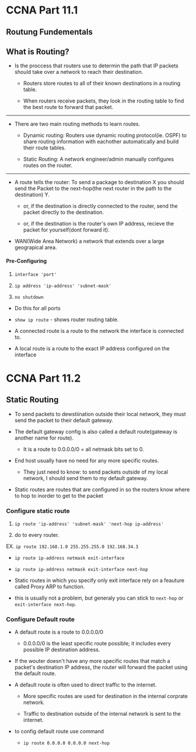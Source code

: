 # CCNA Part 11.1

## Routung Fundementals

## What is Routing?

* Is the proccess that routers use to determin the path that IP packets should take over a network to reach their destination.

    * Routers store routes to all of their known destinations in a routing table.

    * When routers receive packets, they look in the routing table to find the best route to forward that packet.

---
 
* There are two main routing methods to learn routes.

    * Dynamic routing: Routers use dynamic routing protocol(ie. OSPF) to share routing information with eachother automatically and build their route tables.

    * Static Routing: A network engineer/admin manually configures routes on the router.

---

* A route tells the router: To send a package to destination X you should send the Packet to the next-hop(the next router in the path to the destination) Y.

    * or, if the destination is directly connected to the router, send the packet directly to the destination.

    * or, if the destination is the router's own IP address, recieve the packet for yourself(dont forward it).

* WAN(Wide Area Network) a network that extends over a large geograpical area.

#### Pre-Configuring 

1) `interface 'port'`

2) `ip address 'ip-address' 'subnet-mask'`

3) `no shutdown`

* Do this for all ports

* `show ip route` - shows router routing table.

* A connected route is a route to the network the interface is connected to.

* A local route is a route to the exact IP address configured on the interface

# CCNA Part 11.2

## Static Routing

* To send packets to dewstiination outside their local network, they must send the packet to their default gateway.

* The default gateway config is also called a default route(gateway is another name for route).

    * It is a route to 0.0.0.0/0 = all netmask bits set to 0.

* End host usually have no need for any more specific routes.

    * They just need to know: to send packets outside of my local network, I should send them to my default gateway.

* Static routes are routes that are configured in so the routers know where to hop to inorder to get to the packet


### Configure static route

1) `ip route 'ip-address' 'subnet-mask' 'next-hop ip-address'`

2) do to every router.

EX. `ip route 192.168.1.0 255.255.255.0 192.168.34.3`

* `ip route ip-address netmask exit-interface`

* `ip route ip-address netmask exit-interface next-hop`

* Static routes in which you specify only exit interface rely on a feauture called Proxy ARP to function.

* this is usually not a problem, but generaly you can stick to `next-hop` or `exit-interface next-hop`.


### Configure Default route

* A default route is a route to 0.0.0.0/0

    * 0.0.0.0/0 is the least specific route possible; it includes every possible IP destination address.

* If the wouter doesn't have any more specific routes that match a packet's destination IP address, the router will forward the packet using the default route.

* A default route is often used to direct traffic to the internet.
    
    * More specific routes are used for destination in the internal corprate network.

    * Traffic to destination outside of the internal network is sent to the internet.

* to config default route use command

    * `ip route 0.0.0.0 0.0.0.0 next-hop`
